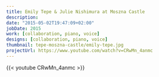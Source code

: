 ```yaml
---
title: Emily Tepe & Julie Nishimura at Moszna Castle
description: 
date: "2015-05-02T19:47:09+02:00"
jobDate: 2015
work: [collaboration, piano, voice]
designs: [collaboration, piano, voice]
thumbnail: tepe-moszna-castle/emily-tepe.jpg
projectUrl: https://www.youtube.com/watch?v=CRwMn_4anmc
---
```


{{< youtube CRwMn_4anmc >}}

<br>
